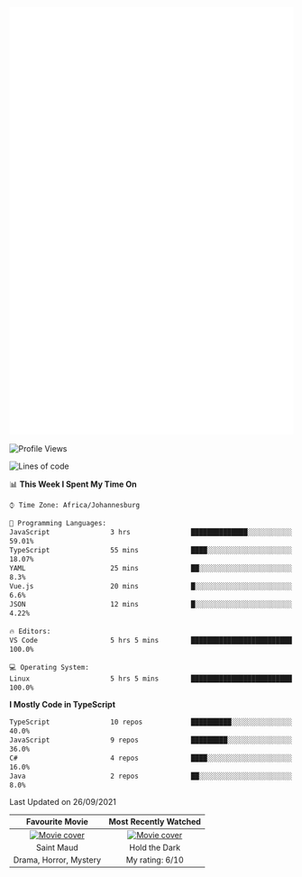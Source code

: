 
![Metrics](https://raw.githubusercontent.com/matievisthekat/matievisthekat/master/github-metrics.svg)

<!--START_SECTION:waka-->
![Profile Views](http://img.shields.io/badge/Profile%20Views-462-blue)

![Lines of code](https://img.shields.io/badge/From%20Hello%20World%20I%27ve%20Written-758089%20lines%20of%20code-blue)

📊 **This Week I Spent My Time On** 

```text
⌚︎ Time Zone: Africa/Johannesburg

💬 Programming Languages: 
JavaScript               3 hrs               ██████████████░░░░░░░░░░░   59.01% 
TypeScript               55 mins             ████░░░░░░░░░░░░░░░░░░░░░   18.07% 
YAML                     25 mins             ██░░░░░░░░░░░░░░░░░░░░░░░   8.3% 
Vue.js                   20 mins             █░░░░░░░░░░░░░░░░░░░░░░░░   6.6% 
JSON                     12 mins             █░░░░░░░░░░░░░░░░░░░░░░░░   4.22%

🔥 Editors: 
VS Code                  5 hrs 5 mins        █████████████████████████   100.0%

💻 Operating System: 
Linux                    5 hrs 5 mins        █████████████████████████   100.0%

```

**I Mostly Code in TypeScript** 

```text
TypeScript               10 repos            ██████████░░░░░░░░░░░░░░░   40.0% 
JavaScript               9 repos             █████████░░░░░░░░░░░░░░░░   36.0% 
C#                       4 repos             ████░░░░░░░░░░░░░░░░░░░░░   16.0% 
Java                     2 repos             ██░░░░░░░░░░░░░░░░░░░░░░░   8.0%

```



 Last Updated on 26/09/2021
<!--END_SECTION:waka-->



<!--SECTION:movies-->
| Favourite Movie | Most Recently Watched |
| :---: | :---: |
| [![Movie cover](https://m.media-amazon.com/images/M/MV5BYzE3ZDg0OTktYjlhNC00ZmQ0LTk0YjktMDE1ZWE2YjIwMjk4XkEyXkFqcGdeQXVyMDA4NzMyOA@@._V1_UY209_CR0,0,140,209_AL_.jpg)](https://imdb.com/title/tt7557108/?ref_=ttls_li_i) | [![Movie cover](https://m.media-amazon.com/images/M/MV5BMjMwOTQ1MzM3M15BMl5BanBnXkFtZTgwODQyNDQxNjM@._V1_SX105_CR0,0,105,153_.jpg)](https://imdb.com/title/tt5057140/) |
| Saint Maud | Hold the Dark |
| Drama, Horror, Mystery | My rating: 6/10 |
